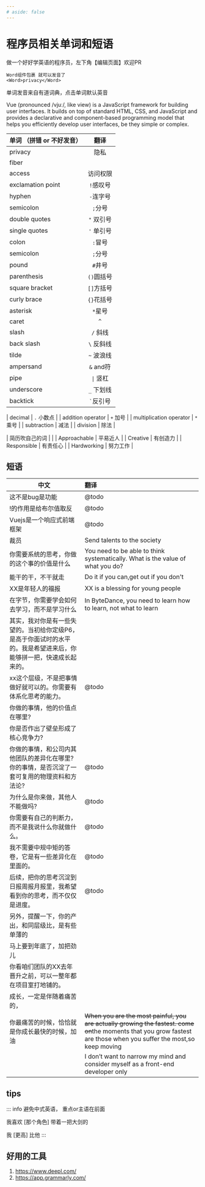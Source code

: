 ```yaml
---
# aside: false
---
```

# 程序员相关单词和短语

做一个好好学英语的程序员，左下角【编辑页面】欢迎PR
```
Word组件包裹 就可以发音了
<Word>privacy</Word>
```

单词发音来自有道词典，点击单词默认英音

<Word>Vue (pronounced /vjuː/, like view) is a JavaScript framework for building user interfaces. It builds on top of standard HTML, CSS, and JavaScript and provides a declarative and component-based programming model that helps you efficiently develop user interfaces, be they simple or complex.</Word>

| 单词 （拼错 or 不好发音）     | 翻译  | 
| ---------------- | :---: |
| <Word>privacy</Word> | 隐私  |
| <Word>fiber</Word> |   |
| <Word>access</Word> | 访问权限  |
| <Word>exclamation point</Word> | `!`感叹号  |
| <Word>hyphen</Word> | `-`连字号 |
| <Word>semicolon</Word> | `;`分号|
| <Word>double quotes</Word> | `"` 双引号 |
| <Word>single quotes</Word> | `'` 单引号 |
| <Word>colon</Word> | `:`冒号 |
| <Word>semicolon</Word> | `;`分号 |
| <Word>pound</Word> | `#`井号 |
| <Word>parenthesis</Word> | `()`圆括号 |
| <Word>square bracket</Word> | `[]`方括号 |
| <Word>curly brace</Word> | `{}`花括号 |
| <Word>asterisk</Word> | `*`星号 |
| <Word>caret</Word> | `^` |
| <Word>slash</word> | `/` 斜线 |
| <Word>back slash</Word> | `\` 反斜线 |
| <Word>tilde</Word> | `~` 波浪线 |
| <Word>ampersand</Word> | `&` and符 |
| <Word>pipe</Word> | `\|` 竖杠 |
| <Word>underscore</Word> | `_` 下划线 |
| <Word>backtick</Word> | <code>`</code>反引号 |


| <Word>decimal</Word> | `.` 小数点 |
| <Word>addition operator</Word> | `+` 加号 |
| <Word>multiplication operator</Word> | `*` 乘号 |
| <Word>subtraction</Word> |  减法 |
| <Word>division</Word> |  除法 |

| 简历吹自己的词 |   |
| <Word>Approachable</Word> | 平易近人  |
| <Word>Creative </Word> | 有创造力  |
| <Word>Responsible</Word> | 有责任心  |
| <Word>Hardworking</Word> | 努力工作  |


## 短语

| 中文        |      翻译      | 
| ------------- | :----------- | 
| 这不是bug是功能     | @todo | 
| !的作用是给布尔值取反     |   @todo    |   
| Vuejs是一个响应式前端框架     |   @todo    |   
| 裁员     |   <Word>Send talents to the society</Word>    |   
| 你需要系统的思考，你做的这个事的价值是什么     |   You need to be able to think systematically. What is the value of what you do?    |  
|能干的干，不干就走|<Word>Do it if you can,get out if you don't</Word>|
|XX是年轻人的福报| <Word>XX is a blessing for young people</Word>|
| 在字节，你需要学会如何去学习，而不是学习什么| <Word>In ByteDance, you need to learn how to learn, not what to learn</Word>|
|其实，我对你是有一些失望的。当初给你定级P6，是高于你面试时的水平的。我是希望进来后，你能够拼一把，快速成长起来的。||
|xx这个层级，不是把事情做好就可以的。你需要有体系化思考的能力。|@todo|
|你做的事情，他的价值点在哪里?||
|你是否作出了壁垒形成了核心竞争力?||
|你做的事情，和公司内其他团队的差异化在哪里?你的事情，是否沉淀了一套可复用的物理资料和方法论?|@todo|
|为什么是你来做，其他人不能做吗?|@todo|
|你需要有自己的判断力，而不是我说什么你就做什么。|@todo|
|我不需要中规中矩的答卷，它是有一些差异化在里面的。|@todo|
|后续，把你的思考沉淀到日报周报月报里，我希望看到你的思考，而不仅仅是进度。|@todo|
|另外，提醒一下，你的产出，和同层级比，是有些单薄的||
|马上要到年底了，加把劲儿||
|你看咱们团队的XX去年晋升之前，可以一整年都在项目室打地铺的。||
|成长，一定是伴随着痛苦的，||
| 你最痛苦的时候，恰恰就是你成长最快的时候，加油| ~~When you are the most painful, you are actually growing the fastest. come on~~<Word>the moments that you grow fastest are those when you suffer the most,so keep moving </Word>|
|| <Word>I don’t want to narrow my mind and consider myself as a front-end developer only</Word>|

## tips

::: info 避免中式英语， 重点or主语在前面

我喜欢 [那个角色] 带着一把大剑的

我 [更高] 比他
:::


## 好用的工具
1. https://www.deepl.com/
2. https://app.grammarly.com/
